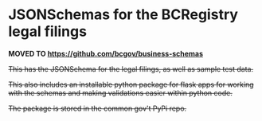 # JSONSchemas for the BCRegistry legal filings

**MOVED TO https://github.com/bcgov/business-schemas**

~~This has the JSONSchema for the legal filings, as well as sample test data.~~

~~This also includes an installable python package for flask apps for working with the schemas and making validations easier within python code.~~

~~The package is stored in the common gov't PyPi repo.~~
